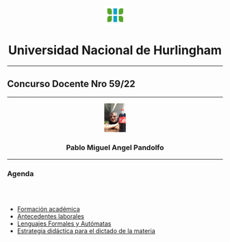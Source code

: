 <div align="center">
<div><img src="img/logo.png" width="50"/></div>
<div><h1>Universidad Nacional de Hurlingham</h1></div>
</div>

---

## Concurso Docente Nro 59/22

---

<div align="center">
<div><img src="img/YO.jpeg" width="50"/></div>
<div><h3>Pablo Miguel Angel Pandolfo</h3></div>
</div>

---

### Agenda

<br>
<br>

* [Formación académica](academica.md)
* [Antecedentes laborales](laboral.md)
* [Lenguajes Formales y Autómatas](lfya.md)
* [Estrategia didáctica para el dictado de la materia](estrategia.md)
